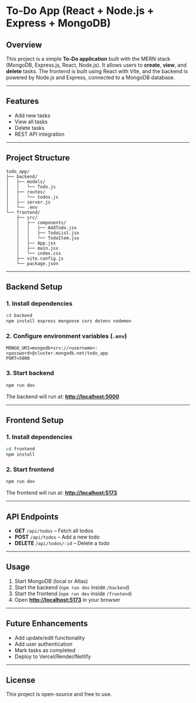 # To-Do App (React + Node.js + Express + MongoDB)

## Overview

This project is a simple **To-Do application** built with the MERN stack (MongoDB, Express.js, React, Node.js). It allows users to **create**, **view**, and **delete** tasks. The frontend is built using React with Vite, and the backend is powered by Node.js and Express, connected to a MongoDB database.

---

## Features

* Add new tasks
* View all tasks
* Delete tasks
* REST API integration

---

## Project Structure

```
todo_app/
├── backend/
│   ├── models/
│   │   └── Todo.js
│   ├── routes/
│   │   └── todos.js
│   ├── server.js
│   └── .env
└── frontend/
    ├── src/
    │   ├── components/
    │   │   ├── AddTodo.jsx
    │   │   ├── TodoList.jsx
    │   │   └── TodoItem.jsx
    │   ├── App.jsx
    │   ├── main.jsx
    │   └── index.css
    ├── vite.config.js
    └── package.json
```

---

## Backend Setup

### 1. Install dependencies

```bash
cd backend
npm install express mongoose cors dotenv nodemon
```

### 2. Configure environment variables (`.env`)

```
MONGO_URI=mongodb+srv://<username>:<password>@cluster.mongodb.net/todo_app
PORT=5000
```

### 3. Start backend

```bash
npm run dev
```

The backend will run at: **[http://localhost:5000](http://localhost:5000)**

---

## Frontend Setup

### 1. Install dependencies

```bash
cd frontend
npm install
```

### 2. Start frontend

```bash
npm run dev
```

The frontend will run at: **[http://localhost:5173](http://localhost:5173)**

---

## API Endpoints

* **GET** `/api/todos` – Fetch all todos
* **POST** `/api/todos` – Add a new todo
* **DELETE** `/api/todos/:id` – Delete a todo

---

## Usage

1. Start MongoDB (local or Atlas)
2. Start the backend (`npm run dev` inside `/backend`)
3. Start the frontend (`npm run dev` inside `/frontend`)
4. Open **[http://localhost:5173](http://localhost:5173)** in your browser

---

## Future Enhancements

* Add update/edit functionality
* Add user authentication
* Mark tasks as completed
* Deploy to Vercel/Render/Netlify

---

## License

This project is open-source and free to use.
